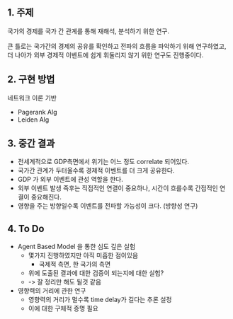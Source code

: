 ## 1. 주제

국가의 경제를 국가 간 관계를 통해 재해석, 분석하기 위한 연구.

큰 틀로는 국가간의 경제의 공유를 확인하고 전파의 흐름을 파악하기 위해 연구하였고, 더 나아가 외부 경제적 이벤트에 쉽게 휘둘리지 않기 위한 연구도 진행중이다.

## 2. 구현 방법

네트워크 이론 기반
+ Pagerank Alg
+ Leiden Alg

## 3. 중간 결과

+ 전세계적으로 GDP측면에서 위기는 어느 정도 correlate 되어있다.
+ 국가간 관계가 두터울수록 경제적 이벤트를 더 크게 공유한다.
+ GDP 가 외부 이벤트에 관성 역할을 한다.
+ 외부 이벤트 발생 즉후는 직접적인 연결이 중요하나, 시간이 흐를수록 간접적인 연결이 중요해진다.
+ 영향을 주는 방향일수록 이벤트를 전파할 가능성이 크다. (방향성 연구)

## 4. To Do

+ Agent Based Model 을 통한 심도 깊은 실험
  + 몇가지 진행하였지만 아직 미흡한 점이있음
    + 국제적 측면, 한 국가의 측면
  + 위에 도출된 결과에 대한 검증이 되는지에 대한 실험?
  + -> 잘 정리만 해도 될것 같음
+ 영향력의 거리에 관한 연구
  + 영향력의 거리가 멀수록 time delay가 길다는 추론 설정
  + 이에 대한 구체적 증명 필요
